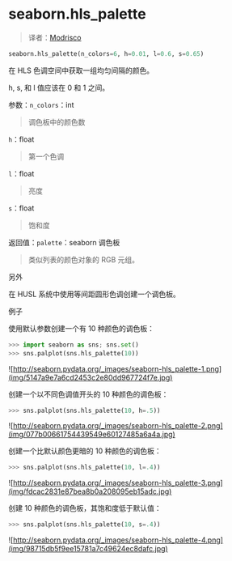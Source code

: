 # seaborn.hls_palette

> 译者：[Modrisco](https://github.com/Modrisco)

```py
seaborn.hls_palette(n_colors=6, h=0.01, l=0.6, s=0.65)
```

在 HLS 色调空间中获取一组均匀间隔的颜色。

h, s, 和 l 值应该在 0 和 1 之间。

参数：`n_colors`：int

> 调色板中的颜色数

`h`：float

> 第一个色调

`l`：float

> 亮度

`s`：float

> 饱和度


返回值：`palette`：seaborn 调色板

> 类似列表的颜色对象的 RGB 元组。



另外

在 HUSL 系统中使用等间距圆形色调创建一个调色板。

例子

使用默认参数创建一个有 10 种颜色的调色板：

```py
>>> import seaborn as sns; sns.set()
>>> sns.palplot(sns.hls_palette(10))

```

![http://seaborn.pydata.org/_images/seaborn-hls_palette-1.png](img/5147a9e7a6cd2453c2e80dd967724f7e.jpg)

创建一个以不同色调值开头的 10 种颜色的调色板：

```py
>>> sns.palplot(sns.hls_palette(10, h=.5))

```

![http://seaborn.pydata.org/_images/seaborn-hls_palette-2.png](img/077b00661754439549e60127485a6a4a.jpg)

创建一个比默认颜色更暗的 10 种颜色的调色板：

```py
>>> sns.palplot(sns.hls_palette(10, l=.4))

```

![http://seaborn.pydata.org/_images/seaborn-hls_palette-3.png](img/fdcac2831e87bea8b0a208095eb15adc.jpg)

创建 10 种颜色的调色板，其饱和度低于默认值：

```py
>>> sns.palplot(sns.hls_palette(10, s=.4))

```

![http://seaborn.pydata.org/_images/seaborn-hls_palette-4.png](img/98715db5f9ee15781a7c49624ec8dafc.jpg)
